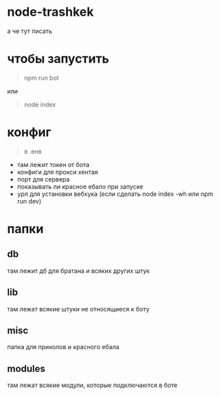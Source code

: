 # node-trashkek
а че тут писать

# чтобы запустить
> npm run bot

или

> node index

# конфиг 
> в .енв

- там лежит токен от бота
- конфиги для прокси хентая
- порт для сервера
- показывать ли красное ебало при запуске
- урл для установки вебхука (если сделать node index -wh или npm run dev)

# папки
## db
там лежит дб для братана и всяких других штук

## lib
там лежат всякие штуки не относящиеся к боту

## misc
папка для приколов и красного ебала

## modules
там лежат всякие модули, которые подключаются в боте
